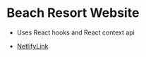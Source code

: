 # Beach Resort Website

* Uses React hooks and React context api

* [NetlifyLink](https://resortsite-website.netlify.app/)